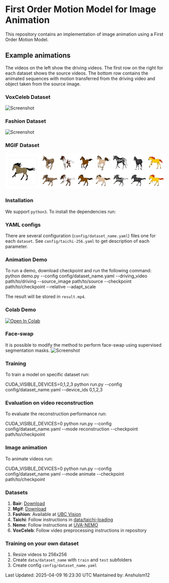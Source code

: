 # First Order Motion Model for Image Animation

This repository contains an implementation of image animation using a First Order Motion Model.

## Example animations

The videos on the left show the driving videos. The first row on the right for each dataset shows the source videos. The bottom row contains the animated sequences with motion transferred from the driving video and object taken from the source image.

### VoxCeleb Dataset
![Screenshot](sup-mat/vox-teaser.gif)
### Fashion Dataset
![Screenshot](sup-mat/fashion-teaser.gif)
### MGIF Dataset
![Screenshot](sup-mat/mgif-teaser.gif)

### Installation

We support ```python3```. To install the dependencies run:

### YAML configs

There are several configuration (```config/dataset_name.yaml```) files one for each `dataset`. See ```config/taichi-256.yaml``` to get description of each parameter.


### Animation Demo
To run a demo, download checkpoint and run the following command:
python demo.py --config config/dataset_name.yaml --driving_video path/to/driving --source_image path/to/source --checkpoint path/to/checkpoint --relative --adapt_scale

The result will be stored in ```result.mp4```.


### Colab Demo 

[![Open In Colab](https://colab.research.google.com/assets/colab-badge.svg)](https://colab.research.google.com/github/Anshulsm12/first-order-model/blob/master/demo.ipynb)

### Face-swap
It is possible to modify the method to perform face-swap using supervised segmentation masks.
![Screenshot](sup-mat/face-swap.gif)

### Training

To train a model on specific dataset run:

CUDA_VISIBLE_DEVICES=0,1,2,3 python run.py --config config/dataset_name.yaml --device_ids 0,1,2,3


### Evaluation on video reconstruction

To evaluate the reconstruction performance run:

CUDA_VISIBLE_DEVICES=0 python run.py --config config/dataset_name.yaml --mode reconstruction --checkpoint path/to/checkpoint


### Image animation

To animate videos run:

CUDA_VISIBLE_DEVICES=0 python run.py --config config/dataset_name.yaml --mode animate --checkpoint path/to/checkpoint


### Datasets

1) **Bair**: [Download](https://yadi.sk/d/Rr-fjn-PdmmqeA)
2) **Mgif**: [Download](https://yadi.sk/d/5VdqLARizmnj3Q)
3) **Fashion**: Available at [UBC Vision](https://vision.cs.ubc.ca/datasets/fashion/)
4) **Taichi**: Follow instructions in [data/taichi-loading](data/taichi-loading/README.md)
5) **Nemo**: Follow instructions at [UVA-NEMO](https://www.uva-nemo.org/)
6) **VoxCeleb**: Follow video preprocessing instructions in repository

### Training on your own dataset
1) Resize videos to 256x256
2) Create ```data/dataset_name``` with ```train``` and ```test``` subfolders
3) Create config ```config/dataset_name.yaml```

Last Updated: 2025-04-09 16:23:30 UTC
Maintained by: Anshulsm12

